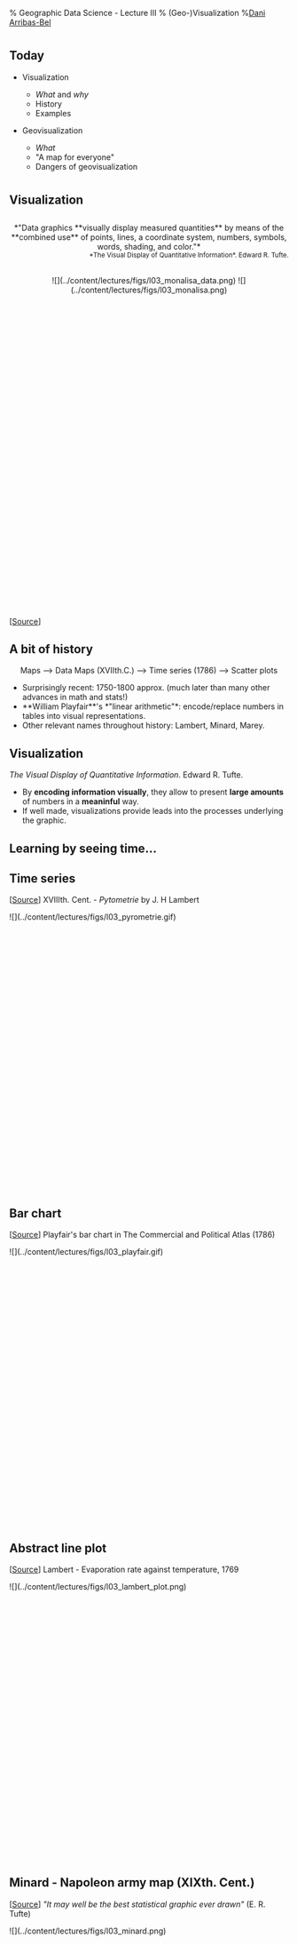 % Geographic Data Science - Lecture III
% (Geo-)Visualization
%[Dani Arribas-Bel](http://darribas.org)

#
## Today

* Visualization

    * *What* and *why*
    * History
    * Examples

* Geovisualization

    * *What*
    * "A map for everyone"
    * Dangers of geovisualization

#
## Visualization

##

<center>
*"Data graphics **visually display measured quantities** by means of the **combined
use** of points, lines, a coordinate system, numbers, symbols, words, shading,
and color."*
</center>

<div style="text-align:right">
<small>
*The Visual Display of Quantitative Information*. Edward R. Tufte.
</small>
</div>

##

<CENTER>
<div style="height: 600px;" markdown="1">
![](../content/lectures/figs/l03_monalisa_data.png)
 <span class="fragment"> 
![](../content/lectures/figs/l03_monalisa.png)
</div>
</CENTER>


[[Source](https://upload.wikimedia.org/wikipedia/commons/thumb/e/ec/Mona_Lisa,_by_Leonardo_da_Vinci,_from_C2RMF_retouched.jpg/687px-Mona_Lisa,_by_Leonardo_da_Vinci,_from_C2RMF_retouched.jpg)]

## A bit of history

<center>
Maps <span class="fragment">  --> Data Maps (XVIIth.C.) <span class="fragment">  --> Time series (1786) <span class="fragment">  --> Scatter plots
</center>

<span class="fragment">
<ul>
<li> Surprisingly recent: 1750-1800 approx. (much later than many other
  advances in math and stats!) </li>
<li> **William Playfair**'s *"linear arithmetic"*: encode/replace numbers in
  tables into visual representations. </li>
<li> Other relevant names throughout history: Lambert, Minard, Marey. </li>
</ul>

## Visualization

*The Visual Display of Quantitative Information*. Edward R. Tufte.

* By **encoding information visually**, they allow to present **large amounts** of
  numbers in a **meaninful** way.
* If well made, visualizations provide leads into the processes underlying the
  graphic.

## Learning by seeing time...

## Time series 

[[Source](http://www.fisme.science.uu.nl/wiskrant/artikelen/hist_grafieken/begin/images/pyrometrie.gif)] XVIIIth. Cent. - *Pytometrie* by J. H Lambert 

<div style="height: 500px;" markdown="1">
![](../content/lectures/figs/l03_pyrometrie.gif)
</div>

## Bar chart

[[Source](https://upload.wikimedia.org/wikipedia/commons/3/3f/Playfair_Barchart.gif)] Playfair's bar chart in The Commercial and Political Atlas (1786)

<div style="height: 500px;" markdown="1">
![](../content/lectures/figs/l03_playfair.gif)
</div>

## Abstract line plot

[[Source](https://hal.archives-ouvertes.fr/halshs-00663305/document)] Lambert - Evaporation rate against temperature, 1769

<div style="height: 500px;" markdown="1">
![](../content/lectures/figs/l03_lambert_plot.png)
</div>

## Minard - Napoleon army map (XIXth. Cent.)

[[Source](https://en.wikipedia.org/wiki/File:Minard.png)]
*"It may well be the best statistical graphic ever drawn"* (E. R. Tufte)

<div style="height: 500px;" markdown="1">
![](../content/lectures/figs/l03_minard.png)
</div>

#
## **Geo**visualization

## Tufte (1983)

<center>
*"The most extensive data maps [...] place millions of bits of information on
a single page before our eyes. No other method for the display of statistical
information is so powerful"*
</center>

## MacEachren (1994)

<center>
 *"**Geographic visualization** can be defined as the use of concrete visual
 representations --whether on paper or through computer displays or other
 media--to **make spatial contexts and problems visible**, so as to engage
 the most powerful **human information processing** abilities, those
 associated with vision."*
</center>

## GeoVisualization

* End goal is not to replace the human *in the loop*, but to **augment** her/him.
* Augmentation here comes through engaging the **pattern recognition**
  capabilities that our brain inherently has.
* Combines:
    * Traditional maps
    * Statistical maps
    * Statistical devices of other kind (charts, scatter plots, etc.)
* **Different roles** in the analysis process...

## A map for everyone

Maps can fulfill several needs

Depending on which one we want to stress, the best map will look very
different

MacEachren & Kraak (1997) identify three main dimensions:

* Knowledge of what is being plotted
* Target audience
* Degree of interactivity

## MacEachren & Kraak (1997) map cube

<div style="height: 500px;" markdown="1">
![](../content/lectures/figs/l03_map_cube.png)
</div>

[[Source](http://cartography.tuwien.ac.at/wordpress/wp-content/uploads/2013/01/cartotalk-corne-van-elzakker.pdf)]

## Un/known: *fast* and *slow* maps

## Fast maps

[[Source](http://darribas.org/buzz_adam/)]

<div style="height: 500px;" markdown="1">
![](../content/lectures/figs/l03_adam_pc.png)
</div>

## Slow maps

[[Source](http://www.tandfonline.com/doi/full/10.1080/21681376.2015.1067151)]

<div style="height: 500px;" markdown="1">
![](../content/lectures/figs/l03_pc4_low.png)
</div>

## Audience: *easy* and *hard* maps

<!--
The larger and non-specialized the audience, the less you can assume about
what they know, hence less information can be emedded

Highly specialized maps are not particularly compelling to the general eye,
but they contain a lot of specific information that can be easily decoded by
the trained eye

This changes with statistical/geographic literacy (the minimum grows)

Pro-tip: know your audience and optimize for it
-->

## Easy map

[[Source](https://en.wikipedia.org/wiki/Template:Map_of_same-sex_marriage_in_the_United_States#/media/File:Same-sex_marriage_in_the_United_States.svg)] Map of same-sex marriage in the US, 2015

<div style="height: 500px;" markdown="1">
![](../content/lectures/figs/l03_easy_map.svg)
</div>

## Hard map

[[Source](http://epn.sagepub.com/content/44/9/2041.short)]

<div style="height: 500px;" markdown="1">
![](../content/lectures/figs/l03_arribas_gerritse.png)
</div>

## Interaction: one or many maps in one

<!--
Talk about interaction, oportunity for discovery, and the end-user as explorer
rather than mere consumer

Interactivity, however, not always desired: sometimes you need one-message,
clear maps to make a case and you don't have time for rich interactive one. It
also takes much more time (althought changing)
-->

## Static map

<div style="height: 500px;" markdown="1">
![](../content/lectures/figs/l03_la.png)
</div>

## Interactive map

 <iframe 
           width='100%' height='520' frameborder='0'
               src='http://darribasbel.cartodb.com/viz/47da5d26-cc8a-11e3-84c3-0e230854a1cb/embed_map?title=false&description=false&search=false&shareable=false&cartodb_logo=true&layer_selector=true&legends=true&scrollwheel=true&fullscreen=true&sublayer_options=1%7C1%7C0%7C0&sql=&sw_lat=33.285&sw_lon=-119.030&ne_lat=34.763&ne_lon=-117.431'
                   allowfullscreen webkitallowfullscreen mozallowfullscreen
                   oallowfullscreen
                       msallowfullscreen>
</iframe>

#
## **Dangers** of GeoVisualization

##

<div style="height: 600px;" markdown="1">
![](../content/lectures/figs/l03_lie.png)
</div>

## *How to lie with maps*


<div style="height: 300px;" markdown="1">
![](../content/lectures/figs/l03_liv_equal.png)
![](../content/lectures/figs/l03_liv_quantiles.png)
</div>


## *How to lie with maps*

The human brain is so good a picking up patterns...

<p class="fragment">
... that it finds them even where they don't exist!
</p>

<p class="fragment">
**Patternicity** (Shermer, 2008)
*The tendencey to find meaningful patterns in meaningless noise*
</p>
<p class="fragment">
**Apophenia** (Konrad, 1958)
*The experience of seeing patterns or connections in random or meaningless
data*
</p>

## Twitter clusters

<div style="height: 500px;" markdown="1">
![](../content/lectures/figs/l03_kde.png)
</div>

## How to *be truthful* with maps

<center>
*"With great power comes great responsibility"*
</center>
 <span class="fragment"> 
**Statistics** to the rescue!!!
 <span class="fragment"> 
<ul>
<li> **Complement** and enhance visuals</li>
<li> Help disentangling **true** from **spurious** patterns (a.k.a. identifying
  the "Jesus on the toast")</li>
<li> **Reciprocity**: GeoVis can also enhance statistics and make them more useful</li>
</ul>

## Statistics for Twitter clusters

<div style="height: 500px;" markdown="1">
![](../content/lectures/figs/l03_kfun.png)
</div>

#
## Recapitulation

* Visualization of statistical data is a fairly **recent** phenomenon.
* Its power comes from engaging and **augmenting** the human in the loop,
  rather than replacing her/him.
* Its power **can be misused**, but there are methods to limit this risk.

#
<a rel="license" href="http://creativecommons.org/licenses/by-nc-sa/4.0/"><img alt="Creative Commons License" style="border-width:0" src="https://i.creativecommons.org/l/by-nc-sa/4.0/88x31.png" /></a><br /><span xmlns:dct="http://purl.org/dc/terms/" property="dct:title">Geographic Data Science'15 - Lecture 3</span> by <a xmlns:cc="http://creativecommons.org/ns#" href="http://darribas.org" property="cc:attributionName" rel="cc:attributionURL">Dani Arribas-Bel</a> is licensed under a <a rel="license" href="http://creativecommons.org/licenses/by-nc-sa/4.0/">Creative Commons Attribution-NonCommercial-ShareAlike 4.0 International License</a>.


